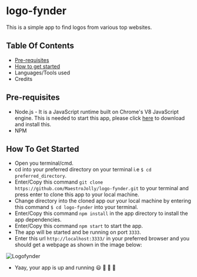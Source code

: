 # logo-fynder
This is a simple app to find logos from various top websites.

## Table Of Contents

- [Pre-requisites](#pre-requisites)
- [How to get started](#how-to-get-started)
- Languages/Tools used
- Credits

## Pre-requisites

- Node.js - It is a JavaScript runtime built on Chrome's V8 JavaScript engine. This is needed to start this app, please click [here](https://nodejs.org/en/download/) to download and install this.
- NPM

## How To Get Started

- Open you terminal/cmd.
- cd into your preferred directory on your terminal i.e `$ cd preferred_directory`.
- Enter/Copy this command `git clone https://github.com/MaestroJolly/logo-fynder.git` to your terminal and press enter to clone this app to your local machine.
- Change directory into the cloned app our your local machine by entering this command `$ cd logo-fynder` into your terminal.
- Enter/Copy this command `npm install` in the app directory to install the app dependencies.
- Enter/Copy this command `npm start` to start the app.
- The app will be started and be running on port `3333`.
- Enter this url `http://localhost:3333/` in your preferred browser and you should get a webpage as shown in the image below:

![Logofynder](https://res.cloudinary.com/maestrojolly/image/upload/v1584273810/logo-fynder/logofynder.png)

- Yaay, your app is up and running :smiley: :rocket: :rocket: :rocket:


